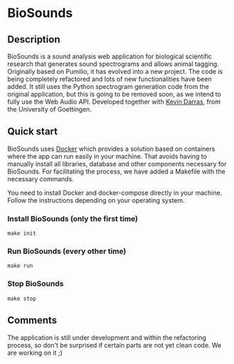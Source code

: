 # BioSounds

## Description

BioSounds is a sound analysis web application for biological scientific research that generates sound spectrograms and allows animal tagging. Originally based on Pumilio, it has evolved into a new project. The code is being completely refactored and lots of new functionalities have been added. It still uses the Python spectrogram generation code from the original application, but this is going to be removed soon, as we intend to fully use the Web Audio API. Developed together with [Kevin Darras](src/index.php), from the University of Goettingen.

## Quick start

BioSounds uses [Docker](https://www.docker.com) which provides a solution based on containers where the app can run easily in your machine. That avoids having to manually install all libraries, database and other components necessary for BioSounds. For facilitating the process, we have added a Makefile with the necessary commands.

You need to install Docker and docker-compose directly in your machine. Follow the instructions depending on your operating system.

### Install BioSounds (only the first time)

```make init```

### Run BioSounds (every other time)

```make run```

### Stop BioSounds

```make stop```

## Comments

The application is still under development and within the refactoring process, so don't be surprised if certain parts are not yet clean code. We are working on it ;)
